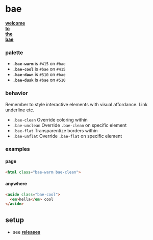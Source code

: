 # bae

[<b>welcome<br>to<br>the<br>bae</b>](https://s9a.github.io/bae/)

### palette

- <b>`.bae-warm`</b> is `#415` on `#bae`
- <b>`.bae-cool`</b> is `#bae` on `#415`
- <b>`.bae-dawn`</b> is `#510` on `#bae`
- <b>`.bae-dusk`</b> is `#bae` on `#510`

### behavior

Remember to style interactive elements with visual affordance. Link underline etc.

- `.bae-clean` Override coloring within
- `.bae-unclean` Override `.bae-clean` on specific element
- `.bae-flat` Transparentize borders within
- `.bae-unflat` Override `.bae-flat` on specific element

### examples

#### page

```html
<html class="bae-warm bae-clean">
```

#### anywhere

```html
<aside class="bae-cool">
  <em>hella</em> cool
</aside>
```

## setup

- see [<b>releases</b>](../../releases)
